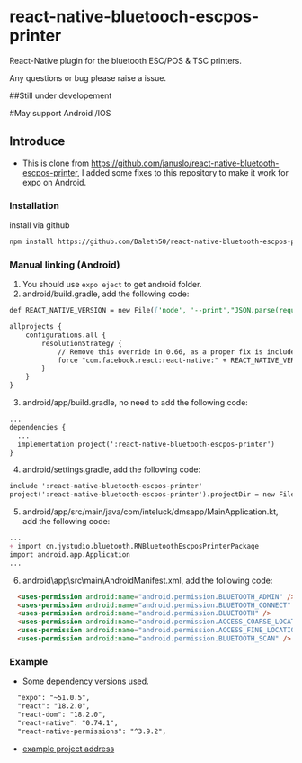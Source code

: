 # react-native-bluetooch-escpos-printer

React-Native plugin for the bluetooth ESC/POS & TSC printers.

Any questions or bug please raise a issue.

##Still under developement

#May support Android /IOS

## Introduce
- This is clone from https://github.com/januslo/react-native-bluetooth-escpos-printer, I added some fixes to this repository to make it work for expo on Android.

### Installation
install via github
```bash
npm install https://github.com/Daleth50/react-native-bluetooth-escpos-printer --save
```
### Manual linking (Android)
1. You should use `expo eject` to get android folder.
2. android/build.gradle, add the following code:
```md
def REACT_NATIVE_VERSION = new File(['node', '--print',"JSON.parse(require('fs').readFileSync(require.resolve('react-native/package.json'), 'utf-8')).version"].execute(null, rootDir).text.trim())

allprojects {
    configurations.all {
        resolutionStrategy {
            // Remove this override in 0.66, as a proper fix is included in react-native itself.
            force "com.facebook.react:react-native:" + REACT_NATIVE_VERSION
        }
    }
}
```
3. android/app/build.gradle, no need to add the following code:
```md
...
dependencies {
  ...
  implementation project(':react-native-bluetooth-escpos-printer')
}
```
4. android/settings.gradle, add the following code:
```md
include ':react-native-bluetooth-escpos-printer'
project(':react-native-bluetooth-escpos-printer').projectDir = new File(rootProject.projectDir, '../node_modules/react-native-bluetooth-escpos-printer/android')
```
5. android/app/src/main/java/com/inteluck/dmsapp/MainApplication.kt, add the following code:
```md
...
+ import cn.jystudio.bluetooth.RNBluetoothEscposPrinterPackage
import android.app.Application
...
```
6. android\app\src\main\AndroidManifest.xml, add the following code:
```md
  <uses-permission android:name="android.permission.BLUETOOTH_ADMIN" />
  <uses-permission android:name="android.permission.BLUETOOTH_CONNECT" />
  <uses-permission android:name="android.permission.BLUETOOTH" />
  <uses-permission android:name="android.permission.ACCESS_COARSE_LOCATION"/>
  <uses-permission android:name="android.permission.ACCESS_FINE_LOCATION"/>
  <uses-permission android:name="android.permission.BLUETOOTH_SCAN" />
```
### Example
- Some dependency versions used.
```md
  "expo": "~51.0.5",
  "react": "18.2.0",
  "react-dom": "18.2.0",
  "react-native": "0.74.1",
  "react-native-permissions": "^3.9.2",
```
- [example project address](https://github.com/detanx/expo-react-native-bluetooth-escpos-printer)